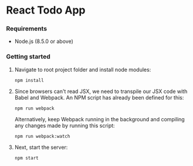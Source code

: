 # React Todo App
### Requirements
- Node.js (8.5.0 or above)

### Getting started

1. Navigate to root project folder and install node modules:

    `npm install`

2. Since browsers can't read JSX, we need to transpile our JSX code
with Babel and Webpack. An NPM script has already been defined
for this:

    `npm run webpack`

    Alternatively, keep Webpack running in the background
    and compiling any changes made by running this script:

    `npm run webpack:watch`

3. Next, start the server:

    `npm start`
